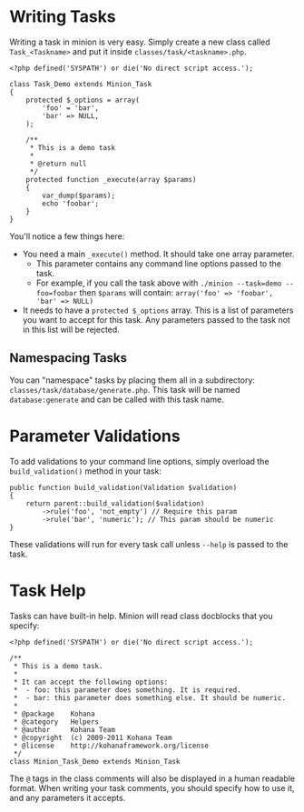 # Writing Tasks

Writing a task in minion is very easy. Simply create a new class called `Task_<Taskname>` and put it inside `classes/task/<taskname>.php`.

	<?php defined('SYSPATH') or die('No direct script access.');

	class Task_Demo extends Minion_Task
	{
		protected $_options = array(
			'foo' = 'bar',
			'bar' => NULL,
		);

		/**
		 * This is a demo task
		 *
		 * @return null
		 */
		protected function _execute(array $params)
		{
			var_dump($params);
			echo 'foobar';
		}
	}

You'll notice a few things here:

 - You need a main `_execute()` method. It should take one array parameter.
   - This parameter contains any command line options passed to the task.
   - For example, if you call the task above with `./minion --task=demo --foo=foobar` then `$params` will contain: `array('foo' => 'foobar', 'bar' => NULL)`
 - It needs to have a `protected $_options` array. This is a list of parameters you want to accept for this task. Any parameters passed to the task not in this list will be rejected.

## Namespacing Tasks

You can "namespace" tasks by placing them all in a subdirectory: `classes/task/database/generate.php`. This task will be named `database:generate` and can be called with this task name.

# Parameter Validations

To add validations to your command line options, simply overload the `build_validation()` method in your task:

	public function build_validation(Validation $validation)
	{
		return parent::build_validation($validation)
			->rule('foo', 'not_empty') // Require this param
			->rule('bar', 'numeric'); // This param should be numeric
	}

These validations will run for every task call unless `--help` is passed to the task.

# Task Help

Tasks can have built-in help. Minion will read class docblocks that you specify:

	<?php defined('SYSPATH') or die('No direct script access.');

	/**
	 * This is a demo task.
	 * 
	 * It can accept the following options:
	 *  - foo: this parameter does something. It is required.
	 *  - bar: this parameter does something else. It should be numeric.
	 *
	 * @package    Kohana
	 * @category   Helpers
	 * @author     Kohana Team
	 * @copyright  (c) 2009-2011 Kohana Team
	 * @license    http://kohanaframework.org/license
	 */
	class Minion_Task_Demo extends Minion_Task

The `@` tags in the class comments will also be displayed in a human readable format. When writing your task comments, you should specify how to use it, and any parameters it accepts.
